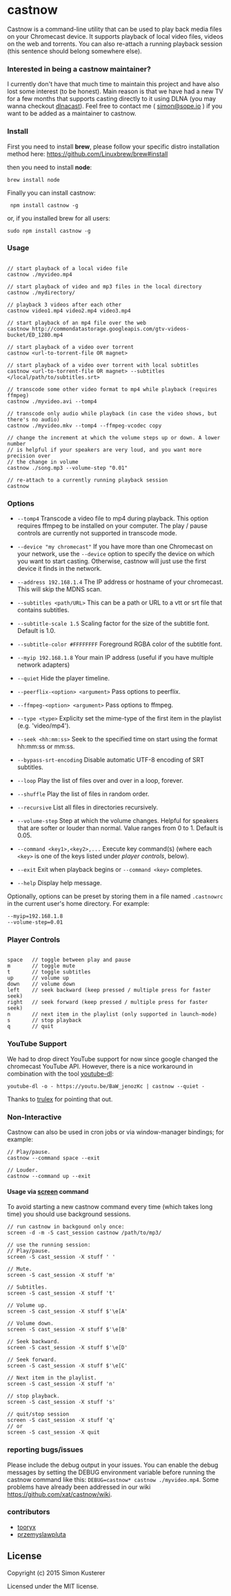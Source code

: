 # castnow

Castnow is a command-line utility that can be used to play back media files on
your Chromecast device. It supports playback of local video files, videos on the web and torrents.
You can also re-attach a running playback session \(this sentence should belong somewhere else).

### Interested in being a castnow maintainer?

I currently don't have that much time to maintain this project and have also lost some interest (to be honest).
Main reason is that we have had a new TV for a few months that supports casting directly to it using
DLNA \(you may wanna checkout [dlnacast](https://github.com/xat/dlnacast)).
Feel free to contact me \( [simon@sope.io](simon@sope.io) ) if you want to be added as a maintainer to castnow.

### Install
First you need to install **brew**, please follow your specific distro installation method here: https://github.com/Linuxbrew/brew#install

then you need to install **node**:

`brew install node`

Finally you can install castnow:

` npm install castnow -g`

or, if you installed brew for all users: 

`sudo npm install castnow -g`

### Usage

```

// start playback of a local video file
castnow ./myvideo.mp4

// start playback of video and mp3 files in the local directory
castnow ./mydirectory/

// playback 3 videos after each other
castnow video1.mp4 video2.mp4 video3.mp4

// start playback of an mp4 file over the web
castnow http://commondatastorage.googleapis.com/gtv-videos-bucket/ED_1280.mp4

// start playback of a video over torrent
castnow <url-to-torrent-file OR magnet>

// start playback of a video over torrent with local subtitles
castnow <url-to-torrent-file OR magnet> --subtitles </local/path/to/subtitles.srt>

// transcode some other video format to mp4 while playback (requires ffmpeg)
castnow ./myvideo.avi --tomp4

// transcode only audio while playback (in case the video shows, but there's no audio)
castnow ./myvideo.mkv --tomp4 --ffmpeg-vcodec copy

// change the increment at which the volume steps up or down. A lower number
// is helpful if your speakers are very loud, and you want more precision over
// the change in volume
castnow ./song.mp3 --volume-step "0.01"

// re-attach to a currently running playback session
castnow

```

### Options

* `--tomp4` Transcode a video file to mp4 during playback. This option requires
ffmpeg to be installed on your computer. The play / pause controls are currently
not supported in transcode mode.

* `--device "my chromecast"` If you have more than one Chromecast on your network,
use the `--device` option to specify the device on which you want to start casting.
Otherwise, castnow will just use the first device it finds in the network.

* `--address 192.168.1.4` The IP address or hostname of your chromecast. This will skip
the MDNS scan.

* `--subtitles <path/URL>` This can be a path or URL to a vtt or srt file that
contains subtitles.

* `--subtitle-scale 1.5` Scaling factor for the size of the subtitle font. Default is 1.0.

* `--subtitle-color #FFFFFFFF` Foreground RGBA color of the subtitle font.

* `--myip 192.168.1.8` Your main IP address \(useful if you have multiple network adapters)

* `--quiet` Hide the player timeline.

* `--peerflix-<option> <argument>` Pass options to peerflix.

* `--ffmpeg-<option> <argument>` Pass options to ffmpeg.

* `--type <type>` Explicity set the mime-type of the first item in the playlist (e.g. 'video/mp4').

* `--seek <hh:mm:ss>` Seek to the specified time on start using the format hh:mm:ss or mm:ss.

* `--bypass-srt-encoding` Disable automatic UTF-8 encoding of SRT subtitles.

* `--loop` Play the list of files over and over in a loop, forever.

* `--shuffle` Play the list of files in random order.

* `--recursive` List all files in directories recursively.

* `--volume-step` Step at which the volume changes. Helpful for speakers that are softer or louder than normal. Value ranges from 0 to 1. Default is 0.05.

* `--command <key1>,<key2>,...` Execute key command(s) (where each `<key>` is one of the keys listed under *player controls*, below).

* `--exit` Exit when playback begins or `--command <key>` completes.

* `--help` Display help message.

Optionally, options can be preset by storing them in a file named `.castnowrc` in the current
user's home directory.  For example:

```
--myip=192.168.1.8
--volume-step=0.01
```

### Player Controls

```

space   // toggle between play and pause
m       // toggle mute
t       // toggle subtitles
up      // volume up
down    // volume down
left    // seek backward (keep pressed / multiple press for faster seek)
right   // seek forward (keep pressed / multiple press for faster seek)
n       // next item in the playlist (only supported in launch-mode)
s       // stop playback
q       // quit

```

### YouTube Support

We had to drop direct YouTube support for now since google changed the chromecast YouTube API.
However, there is a nice workaround in combination with the tool [youtube-dl](https://github.com/rg3/youtube-dl):

`youtube-dl -o - https://youtu.be/BaW_jenozKc | castnow --quiet -`

Thanks to [trulex](https://github.com/trulex) for pointing that out.

### Non-Interactive

Castnow can also be used in cron jobs or via window-manager bindings; for example:

```
// Play/pause.
castnow --command space --exit

// Louder.
castnow --command up --exit
```

#### Usage via [screen](https://www.gnu.org/software/screen/) command

To avoid starting a new castnow command every time (which takes long time) you should use background sessions.

```
// run castnow in backgound only once:
screen -d -m -S cast_session castnow /path/to/mp3/

// use the running session:
// Play/pause.
screen -S cast_session -X stuff ' '

// Mute.
screen -S cast_session -X stuff 'm'

// Subtitles.
screen -S cast_session -X stuff 't'

// Volume up.
screen -S cast_session -X stuff $'\e[A'

// Volume down.
screen -S cast_session -X stuff $'\e[B'

// Seek backward.
screen -S cast_session -X stuff $'\e[D'

// Seek forward.
screen -S cast_session -X stuff $'\e[C'

// Next item in the playlist.
screen -S cast_session -X stuff 'n'

// stop playback.
screen -S cast_session -X stuff 's'

// quit/stop session
screen -S cast_session -X stuff 'q'
// or
screen -S cast_session -X quit
```

### reporting bugs/issues

Please include the debug output in your issues. You can enable the debug messages by setting the
DEBUG environment variable before running the castnow command like this: `DEBUG=castnow* castnow ./myvideo.mp4`.
Some problems have already been addressed in our wiki https://github.com/xat/castnow/wiki.

### contributors

* [tooryx](https://github.com/tooryx)
* [przemyslawpluta](https://github.com/przemyslawpluta)

## License
Copyright (c) 2015 Simon Kusterer

Licensed under the MIT license.
